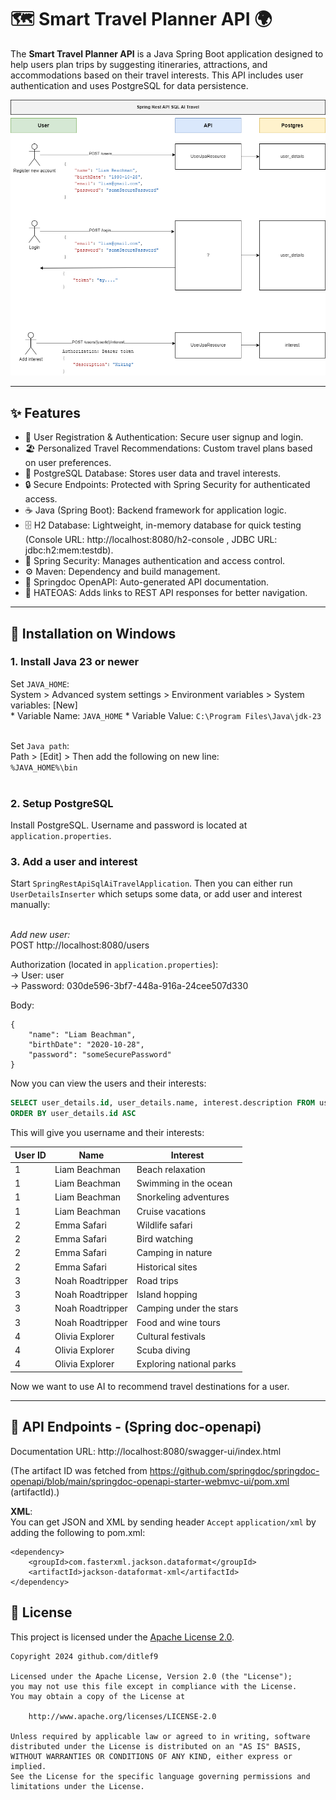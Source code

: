 
# 🗺️ Smart Travel Planner API 🌍

The **Smart Travel Planner API** is a Java Spring Boot application designed to help users plan 
trips by suggesting itineraries, attractions, and accommodations based on their travel interests. 
This API includes user authentication and uses PostgreSQL for data persistence.


![Spring REST API SQL AI Travel Workflow](docs/Spring-Rest-Api-SQL-AI-Travel-Workflow.drawio.png)


---

## ✨ Features

- 🔐 User Registration & Authentication: Secure user signup and login.
- 🏖️ Personalized Travel Recommendations: Custom travel plans based on user preferences.
- 🐘 PostgreSQL Database: Stores user data and travel interests.
- 🔒 Secure Endpoints: Protected with Spring Security for authenticated access.
- ☕ Java (Spring Boot): Backend framework for application logic.
- 🗄️ H2 Database: Lightweight, in-memory database for quick testing (Console URL: http://localhost:8080/h2-console , JDBC URL: jdbc:h2:mem:testdb).
- 🔐 Spring Security: Manages authentication and access control.
- ⚙️ Maven: Dependency and build management.
- 📜 Springdoc OpenAPI: Auto-generated API documentation.
- 🔗 HATEOAS: Adds links to REST API responses for better navigation.


---

## 🚀 Installation on Windows

### 1. Install Java 23 or newer
Set `JAVA_HOME`:<br>
System > Advanced system settings > Environment variables > 
System variables: [New]<br>
    * Variable Name: `JAVA_HOME`
    * Variable Value: `C:\Program Files\Java\jdk-23`<br><br>

Set `Java path`:<br>
Path > [Edit] > Then add the following on new line:<br> 
`%JAVA_HOME%\bin`
<br><br>

### 2. Setup PostgreSQL

Install PostgreSQL. Username and password is located at `application.properties`.


### 3. Add a user and interest

Start `SpringRestApiSqlAiTravelApplication`. Then you can either run `UserDetailsInserter` which setups 
some data, or add user and interest manually:<br><br>

*Add new user:*<br>
POST http://localhost:8080/users<br>

Authorization (located in `application.properties`):<br>
-> User: user<br>
-> Password: 030de596-3bf7-448a-916a-24cee507d330<br>

Body:<br>
```
{
    "name": "Liam Beachman",
    "birthDate": "2020-10-28",
    "password": "someSecurePassword"
}
```

Now you can view the users and their interests:

```sql
SELECT user_details.id, user_details.name, interest.description FROM user_details JOIN interest ON user_details.id=interest.user_id
ORDER BY user_details.id ASC
```

This will give you username and their interests:

| User ID | Name               | Interest                    |
|---------|--------------------|-----------------------------|
| 1       | Liam Beachman      | Beach relaxation             |
| 1       | Liam Beachman      | Swimming in the ocean       |
| 1       | Liam Beachman      | Snorkeling adventures       |
| 1       | Liam Beachman      | Cruise vacations            |
| 2       | Emma Safari        | Wildlife safari             |
| 2       | Emma Safari        | Bird watching               |
| 2       | Emma Safari        | Camping in nature           |
| 2       | Emma Safari        | Historical sites            |
| 3       | Noah Roadtripper   | Road trips                  |
| 3       | Noah Roadtripper   | Island hopping              |
| 3       | Noah Roadtripper   | Camping under the stars     |
| 3       | Noah Roadtripper   | Food and wine tours         |
| 4       | Olivia Explorer     | Cultural festivals          |
| 4       | Olivia Explorer     | Scuba diving                |
| 4       | Olivia Explorer     | Exploring national parks     |

Now we want to use AI to recommend travel destinations for a user.

---

## 📖 API Endpoints - (Spring doc-openapi)


Documentation URL: http://localhost:8080/swagger-ui/index.html

(The artifact ID was fetched from https://github.com/springdoc/springdoc-openapi/blob/main/springdoc-openapi-starter-webmvc-ui/pom.xml (artifactId).)

**XML**:<br>
You can get JSON and XML by sending header `Accept` `application/xml` by adding the following to pom.xml:
```
<dependency>
    <groupId>com.fasterxml.jackson.dataformat</groupId>
    <artifactId>jackson-dataformat-xml</artifactId>
</dependency>
```


## 📜 License

This project is licensed under the
[Apache License 2.0](https://www.apache.org/licenses/LICENSE-2.0).

```
Copyright 2024 github.com/ditlef9

Licensed under the Apache License, Version 2.0 (the "License");
you may not use this file except in compliance with the License.
You may obtain a copy of the License at

    http://www.apache.org/licenses/LICENSE-2.0

Unless required by applicable law or agreed to in writing, software
distributed under the License is distributed on an "AS IS" BASIS,
WITHOUT WARRANTIES OR CONDITIONS OF ANY KIND, either express or implied.
See the License for the specific language governing permissions and
limitations under the License.
```
